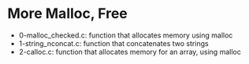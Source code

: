 # More Malloc, Free
* 0-malloc_checked.c: function that allocates memory using malloc
* 1-string_nconcat.c: function that concatenates two strings
* 2-calloc.c: function that allocates memory for an array, using malloc
